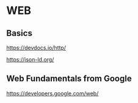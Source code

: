 # WEB

## Basics

https://devdocs.io/http/

https://json-ld.org/

## Web Fundamentals from Google 

https://developers.google.com/web/

##
